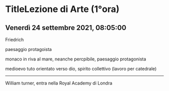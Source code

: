 # TitleLezione di Arte (1°ora)
## Venerdì 24 settembre 2021, 08:05:00


Friedrich

paesaggio protagoista

monaco in riva al mare, neanche percpibile, paesaggio protagonista

medioevo tuto orientato verso dio, spirito collettivo (lavoro per catedrale)

---

William turner, entra nella Royal Academy di Londra
<!--stackedit_data:
eyJoaXN0b3J5IjpbLTI5NTg4NjMwOSwtMTI4MDIxNzEwNywtNT
Q0NDA4OTE1XX0=
-->